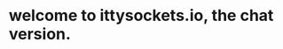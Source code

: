 <script>
</script>

<!-- MARKUP -->
<main>
  <h1>welcome to <span class="accent">ittysockets.io</span>, the chat version.</h1>
</main>

<!-- STYLES -->
<style lang="scss">
  main {
    display: flex;
    height: 100%;
    align-items: center;
    justify-content: center;
  }

  h1 {
    max-width: 30rem;
  }

  span {
    white-space: nowrap;
  }
</style>
